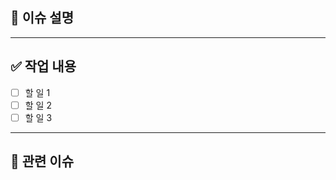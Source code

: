 ## 📝 이슈 설명
<!-- 이슈의 목적이나 배경을 간단히 작성해주세요 -->
<!-- 예: 사용자가 재료를 검색해 레시피를 찾을 수 있도록 구현 -->

---

## ✅ 작업 내용
- [ ] 할 일 1
- [ ] 할 일 2
- [ ] 할 일 3

---

## 🔗 관련 이슈
<!-- 관련된 다른 이슈 번호가 있다면 기입해주세요 (예: #5) -->